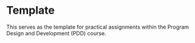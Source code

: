 # Template
 This serves as the template for practical assignments within the Program Design and Development (PDD) course.
